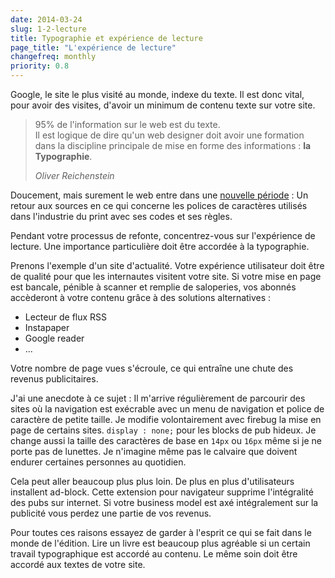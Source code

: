 ```yaml
---
date: 2014-03-24
slug: 1-2-lecture
title: Typographie et expérience de lecture
page_title: "L'expérience de lecture"
changefreq: monthly
priority: 0.8
---
```


Google, le site le plus visité au monde, indexe du texte. Il est donc vital, pour avoir des visites, d'avoir un minimum de contenu texte sur votre site.

> 95% de l'information sur le web est du texte.<br>Il est logique de dire qu'un web designer doit avoir une formation dans la discipline principale de mise en forme des informations : <strong>la Typographie</strong>.
>
> <cite>Oliver Reichenstein</cite>

Doucement, mais surement le web entre dans une [nouvelle période](http://informationarchitects.net/blog/the-web-is-all-about-typography-period/) : Un retour aux sources en ce qui concerne les polices de caractères utilisés dans l'industrie du print avec ses codes et ses règles.

Pendant votre processus de refonte, concentrez-vous sur l'expérience de lecture.
Une importance particulière doit être accordée à la typographie.

Prenons l'exemple d'un site d'actualité. Votre expérience utilisateur doit être de qualité pour que les internautes visitent votre site. Si votre mise en page est bancale, pénible à scanner et remplie de saloperies, vos abonnés accèderont à votre contenu grâce à des solutions alternatives :

- Lecteur de flux RSS
- Instapaper
- Google reader
- ...

Votre nombre de page vues s'écroule, ce qui entraîne une chute des revenus publicitaires.

J'ai une anecdote à ce sujet :
Il m'arrive régulièrement de parcourir des sites où la navigation est exécrable avec un menu de navigation et police de caractère de petite taille.
Je modifie volontairement avec firebug la mise en page de certains sites. `display : none;` pour les blocks de pub hideux. Je change aussi la taille des caractères de base en `14px` ou `16px` même si je ne porte pas de lunettes. Je n'imagine même pas le calvaire que doivent endurer certaines personnes au quotidien.

Cela peut aller beaucoup plus plus loin. De plus en plus d'utilisateurs installent ad-block. Cette extension pour navigateur supprime l'intégralité des pubs sur internet. Si votre business model est axé intégralement sur la publicité vous perdez une partie de vos revenus.

Pour toutes ces raisons essayez de garder à l'esprit ce qui se fait dans le monde de l'édition. Lire un livre est beaucoup plus agréable si un certain travail typographique est accordé au contenu. Le même soin doit être accordé aux textes de votre site.
